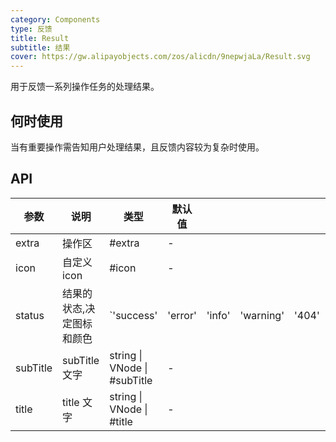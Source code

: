 ```yaml
---
category: Components
type: 反馈
title: Result
subtitle: 结果
cover: https://gw.alipayobjects.com/zos/alicdn/9nepwjaLa/Result.svg
---
```


用于反馈一系列操作任务的处理结果。

## 何时使用

当有重要操作需告知用户处理结果，且反馈内容较为复杂时使用。

## API

| 参数 | 说明 | 类型 | 默认值 |  |  |  |  |  |  |
| --- | --- | --- | --- | --- | --- | --- | --- | --- | --- |
| extra | 操作区 | #extra | - |  |  |  |  |  |  |
| icon | 自定义 icon | #icon | - |  |  |  |  |  |  |
| status | 结果的状态,决定图标和颜色 | \`'success' | 'error' | 'info' | 'warning' | '404' | '403' | '500'\` | 'info' |
| subTitle | subTitle 文字 | string \| VNode \| #subTitle | - |  |  |  |  |  |  |
| title | title 文字 | string \| VNode \| #title | - |  |  |  |  |  |  |
